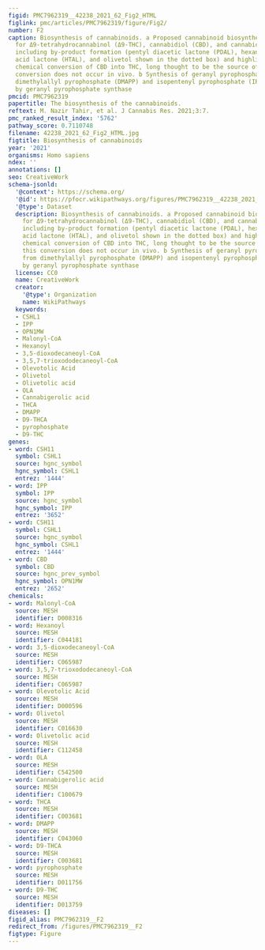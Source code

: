 ```yaml
---
figid: PMC7962319__42238_2021_62_Fig2_HTML
figlink: pmc/articles/PMC7962319/figure/Fig2/
number: F2
caption: Biosynthesis of cannabinoids. a Proposed cannabinoid biosynthetic pathway
  for Δ9-tetrahydrocannabinol (Δ9-THC), cannabidiol (CBD), and cannabichromene (CBC)
  including by-product formation (pentyl diacetic lactone (PDAL), hexanoyl triacetic
  acid lactone (HTAL), and olivetol shown in the dotted box) and highlighting the
  chemical conversion of CBD into THC, long thought to be the source of THC, but this
  conversion does not occur in vivo. b Synthesis of geranyl pyrophosphate (GPP) from
  dimethylallyl pyrophosphate (DMAPP) and isopentenyl pyrophosphate (IPP) catalyzed
  by geranyl pyrophosphate synthase
pmcid: PMC7962319
papertitle: The biosynthesis of the cannabinoids.
reftext: M. Nazir Tahir, et al. J Cannabis Res. 2021;3:7.
pmc_ranked_result_index: '5762'
pathway_score: 0.7110748
filename: 42238_2021_62_Fig2_HTML.jpg
figtitle: Biosynthesis of cannabinoids
year: '2021'
organisms: Homo sapiens
ndex: ''
annotations: []
seo: CreativeWork
schema-jsonld:
  '@context': https://schema.org/
  '@id': https://pfocr.wikipathways.org/figures/PMC7962319__42238_2021_62_Fig2_HTML.html
  '@type': Dataset
  description: Biosynthesis of cannabinoids. a Proposed cannabinoid biosynthetic pathway
    for Δ9-tetrahydrocannabinol (Δ9-THC), cannabidiol (CBD), and cannabichromene (CBC)
    including by-product formation (pentyl diacetic lactone (PDAL), hexanoyl triacetic
    acid lactone (HTAL), and olivetol shown in the dotted box) and highlighting the
    chemical conversion of CBD into THC, long thought to be the source of THC, but
    this conversion does not occur in vivo. b Synthesis of geranyl pyrophosphate (GPP)
    from dimethylallyl pyrophosphate (DMAPP) and isopentenyl pyrophosphate (IPP) catalyzed
    by geranyl pyrophosphate synthase
  license: CC0
  name: CreativeWork
  creator:
    '@type': Organization
    name: WikiPathways
  keywords:
  - CSHL1
  - IPP
  - OPN1MW
  - Malonyl-CoA
  - Hexanoyl
  - 3,5-dioxodecaneoyl-CoA
  - 3,5,7-trioxododecaneoyl-CoA
  - Olevotolic Acid
  - Olivetol
  - Olivetolic acid
  - OLA
  - Cannabigerolic acid
  - THCA
  - DMAPP
  - D9-THCA
  - pyrophosphate
  - D9-THC
genes:
- word: CSH11
  symbol: CSHL1
  source: hgnc_symbol
  hgnc_symbol: CSHL1
  entrez: '1444'
- word: IPP
  symbol: IPP
  source: hgnc_symbol
  hgnc_symbol: IPP
  entrez: '3652'
- word: CSH11
  symbol: CSHL1
  source: hgnc_symbol
  hgnc_symbol: CSHL1
  entrez: '1444'
- word: CBD
  symbol: CBD
  source: hgnc_prev_symbol
  hgnc_symbol: OPN1MW
  entrez: '2652'
chemicals:
- word: Malonyl-CoA
  source: MESH
  identifier: D008316
- word: Hexanoyl
  source: MESH
  identifier: C044181
- word: 3,5-dioxodecaneoyl-CoA
  source: MESH
  identifier: C065987
- word: 3,5,7-trioxododecaneoyl-CoA
  source: MESH
  identifier: C065987
- word: Olevotolic Acid
  source: MESH
  identifier: D000596
- word: Olivetol
  source: MESH
  identifier: C016630
- word: Olivetolic acid
  source: MESH
  identifier: C112458
- word: OLA
  source: MESH
  identifier: C542500
- word: Cannabigerolic acid
  source: MESH
  identifier: C100679
- word: THCA
  source: MESH
  identifier: C003681
- word: DMAPP
  source: MESH
  identifier: C043060
- word: D9-THCA
  source: MESH
  identifier: C003681
- word: pyrophosphate
  source: MESH
  identifier: D011756
- word: D9-THC
  source: MESH
  identifier: D013759
diseases: []
figid_alias: PMC7962319__F2
redirect_from: /figures/PMC7962319__F2
figtype: Figure
---
```

